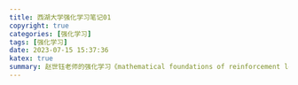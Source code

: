 ```yaml
---
title: 西湖大学强化学习笔记01
copyright: true
categories: [强化学习]
tags: [强化学习]
date: 2023-07-15 15:37:36
katex: true
summary: 赵世钰老师的强化学习《mathematical foundations of reinforcement learning》前3章笔记。
---
```


